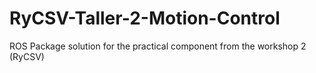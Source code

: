 # RyCSV-Taller-2-Motion-Control
ROS Package solution for the practical component from the workshop 2  (RyCSV)
